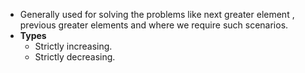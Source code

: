 - Generally used for solving the problems like next greater element , previous greater elements and where we require such scenarios.
- __Types__
	- Strictly increasing.
	- Strictly decreasing.